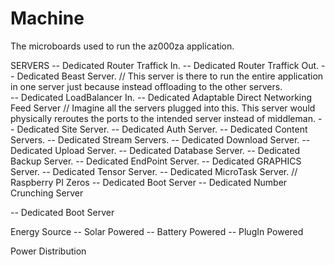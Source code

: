 # Machine
The microboards used to run the az000za application.




SERVERS
  -- Dedicated Router Traffick In.
  -- Dedicated Router Traffick Out.
  -- Dedicated Beast Server. // This server is there to run the entire application in one server just because instead offloading to the other servers.  
  -- Dedicated LoadBalancer In.
  -- Dedicated Adaptable Direct Networking Feed Server    // Imagine all the servers plugged into this. This server would physically reroutes the ports to the intended server instead of middleman.
  -- Dedicated Site Server.
  -- Dedicated Auth Server.
  -- Dedicated Content Servers.
  -- Dedicated Stream Servers.
  -- Dedicated Download Server.
  -- Dedicated Upload Server.
  -- Dedicated Database Server.
  -- Dedicated Backup Server.
  -- Dedicated EndPoint Server.
  -- Dedicated GRAPHICS Server.
  -- Dedicated Tensor Server.
  -- Dedicated MicroTask Server.  // Raspberry PI Zeros
  -- Dedicated Boot Server
  -- Dedicated Number Crunching Server


  -- Dedicated Boot Server


Energy Source
-- Solar Powered
-- Battery Powered
-- PlugIn Powered

Power Distribution
